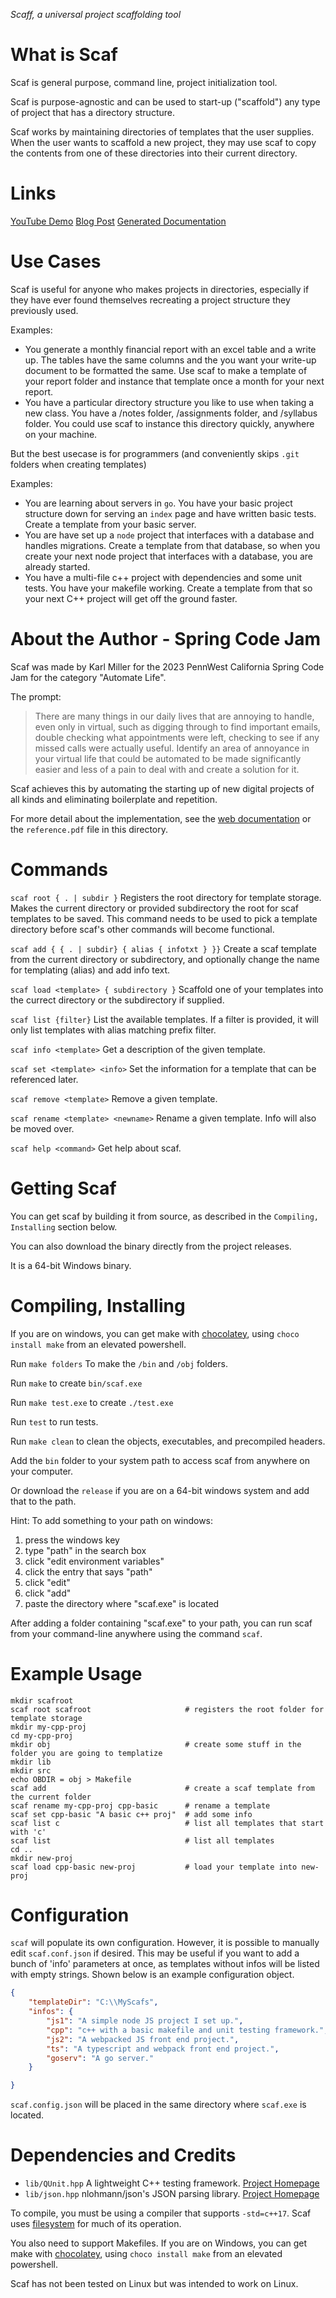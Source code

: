 _Scaff, a universal project scaffolding tool_

# What is Scaf

Scaf is general purpose, command line, project initialization tool.

Scaf is purpose-agnostic and can be used to start-up ("scaffold") any type of project that has a directory structure.

Scaf works by maintaining directories of templates that the user supplies. When the user wants to scaffold a new project, they may use scaf to copy the contents from one of these directories into their current directory.

# Links

[YouTube Demo](https://www.youtube.com/watch?v=kLVdjXp3JyA)
[Blog Post](https://quaffingcode.com/scaf)
[Generated Documentation](http://www.quaffingcode.com/scaf/html/index.html)

# Use Cases

Scaf is useful for anyone who makes projects in directories, especially if they have ever found themselves recreating a project structure they previously used.

Examples:
- You generate a monthly financial report with an excel table and a write up. The tables have the same columns and the you want your write-up document to be formatted the same. Use scaf to make a template of your report folder and instance that template once a month for your next report.
- You have a particular directory structure you like to use when taking a new class. You have a /notes folder, /assignments folder, and /syllabus folder. You could use scaf to instance this directory quickly, anywhere on your machine.

But the best usecase is for programmers (and conveniently skips `.git` folders when creating templates)

Examples:
- You are learning about servers in `go`. You have your basic project structure down for serving an `index` page and have written basic tests. Create a template from your basic server.
- You are have set up a `node` project that interfaces with a database and handles migrations. Create a template from that database, so when you create your next node project that interfaces with a database, you are already started.
- You have a multi-file c++ project with dependencies and some unit tests. You have your makefile working. Create a template from that so your next C++ project will get off the ground faster.


# About the Author - Spring Code Jam

Scaf was made by Karl Miller for the 2023 PennWest California Spring Code Jam for the category "Automate Life".

The prompt:

>  There are many things in our daily lives that are annoying to handle, even only in virtual, such as digging through to find important emails, double checking what appointments were left, checking to see if any missed calls were actually useful. Identify an area of annoyance in your virtual life that could be automated to be made significantly easier and less of a pain to deal with and create a solution for it.

Scaf achieves this by automating the starting up of new digital projects of all kinds and eliminating boilerplate and repetition.

For more detail about the implementation, see the [web documentation](http://www.quaffingcode.com/scaf/html/index.html) or the `reference.pdf` file in this directory.

# Commands

`scaf root { . | subdir }` Registers the root directory for template storage. Makes the current directory or provided subdirectory the root for scaf templates to be saved. This command needs to be used to pick a template directory before scaf's other commands will become functional.

`scaf add { { . | subdir} { alias { infotxt } }}` Create a scaf template from the current directory or subdirectory, and optionally change the name for templating (alias) and add info text. 

`scaf load <template> { subdirectory }` Scaffold one of your templates into the currect directory or the subdirectory if supplied.

`scaf list {filter}` List the available templates. If a filter is provided, it will only list templates with alias matching prefix filter.

`scaf info <template>` Get a description of the given template.

`scaf set <template> <info>` Set the information for a template that can be referenced later.

`scaf remove <template>` Remove a given template.

`scaf rename <template> <newname>` Rename a given template. Info will also be moved over.

`scaf help <command>` Get help about scaf.

# Getting Scaf

You can get scaf by building it from source, as described in the `Compiling, Installing` section below.

You can also download the binary directly from the project releases.

It is a 64-bit Windows binary. 

# Compiling, Installing

If you are on windows, you can get make with [chocolatey](https://chocolatey.org/), using `choco install make` from an elevated powershell.

Run `make folders` To make the `/bin` and `/obj` folders.

Run `make` to create `bin/scaf.exe`

Run `make test.exe` to create `./test.exe`

Run `test` to run tests.

Run `make clean` to clean the objects, executables, and precompiled headers.

Add the `bin` folder to your system path to access scaf from anywhere on your computer.

Or download the `release` if you are on a 64-bit windows system and add that to the path.

Hint: To add something to your path on windows:
 1. press the windows key
 2. type "path" in the search box
 3. click "edit environment variables"
 4. click the entry that says "path"
 5. click "edit"
 6. click "add"
 7. paste the directory where "scaf.exe" is located

After adding a folder containing "scaf.exe" to your path, you can run scaf from your command-line anywhere using the command `scaf`.

# Example Usage

```
mkdir scafroot
scaf root scafroot                     # registers the root folder for template storage
mkdir my-cpp-proj
cd my-cpp-proj
mkdir obj                              # create some stuff in the folder you are going to templatize
mkdir lib
mkdir src
echo OBDIR = obj > Makefile
scaf add                               # create a scaf template from the current folder
scaf rename my-cpp-proj cpp-basic      # rename a template
scaf set cpp-basic "A basic c++ proj"  # add some info
scaf list c                            # list all templates that start with 'c'
scaf list                              # list all templates
cd ..
mkdir new-proj
scaf load cpp-basic new-proj           # load your template into new-proj
```

# Configuration

`scaf` will populate its own configuration. However, it is possible to manually edit `scaf.conf.json` if desired. This may be useful if you want to add a bunch of 'info' parameters at once, as templates without infos will be listed with empty strings. Shown below is an example configuration object.

```json
{
    "templateDir": "C:\\MyScafs",
    "infos": {
        "js1": "A simple node JS project I set up.",
        "cpp": "c++ with a basic makefile and unit testing framework.",
        "js2": "A webpacked JS front end project.",
        "ts": "A typescript and webpack front end project.",
        "goserv": "A go server."
    }

}
```

`scaf.config.json` will be placed in the same directory where `scaf.exe` is located.

# Dependencies and Credits

- `lib/QUnit.hpp` A lightweight C++ testing framework. [Project Homepage](https://qunit.sourceforge.net/)
- `lib/json.hpp` nlohmann/json's JSON parsing library. [Project Homepage](https://github.com/nlohmann/json)

To compile, you must be using a compiler that supports `-std=c++17`. Scaf uses [filesystem](https://en.cppreference.com/w/cpp/filesystem) for much of its operation.

You also need to support Makefiles. If you are on Windows, you can get make with [chocolatey](https://chocolatey.org/), using `choco install make` from an elevated powershell.

Scaf has not been tested on Linux but was intended to work on Linux. 


